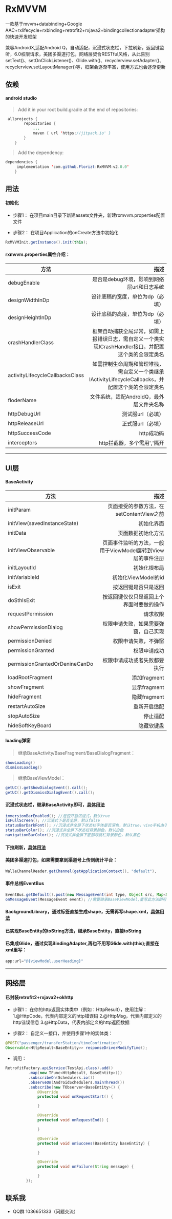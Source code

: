 # RxMVVM
一款基于mvvm+databinding+Google AAC+rxlifecycle+rxbinding+retrofit2+rxjava2+bindingcollectionadapter架构的快速开发框架

兼容AndroidX,适配Android Q，自动适配，沉浸式状态栏，下拉刷新，返回键监听，6.0权限请求，美团多渠道打包，网络层契合RESTful风格，从此告别setText()、setOnClickListener()、Glide.with()、recyclerview.setAdapter()、recyclerview.setLayoutManager()等，框架会逐渐丰富，使用方式也会逐渐更新

## 依赖
#### android studio
> Add it in your root build.gradle at the end of repositories:
```java
 allprojects {
		repositories {
 			...
			maven { url 'https://jitpack.io' }
 		}
 	}
```
> Add the dependency:
```java
dependencies {
	 implementation 'com.github.Florizt:RxMVVM:v2.0.0'
	}
```

## 用法
#### 初始化
- 步骤1：
    在项目main目录下新建assets文件夹，新建rxmvvm.properties配置文件

- 步骤2：
	在项目Application的onCreate方法中初始化
```java
RxMVVMInit.getInstance().init(this);
```

#### rxmvvm.properties属性介绍：
| 方法      | 描述 |
| --------- | -----:|
| debugEnable|是否是debug环境，影响到网络层url和日志系统|
| designWidthInDp|设计底稿的宽度，单位为dp（必填）|
| designHeightInDp|设计底稿的高度，单位为dp（必填）|
| crashHandlerClass|框架自动捕获全局异常，如需上报错误日志，需自定义一个类实现ICrashHandler接口，并配置这个类的全限定类名|
| activityLifecycleCallbacksClass|如需控制生命周期和管理堆栈，需自定义一个类继承IActivityLifecycleCallbacks，并配置这个类的全限定类名|
| floderName      |  文件系统，适配AndroidQ，最外层文件夹名称|
| httpDebugUrl      |    测试服url（必填） |
| httpReleaseUrl      |    正式服url（必填） |
| httpSuccessCode      |    http成功码 |
| interceptors      |    http拦截器，多个需用','隔开 |

---
## UI层
#### BaseActivity
| 方法      | 描述 |
| --------- | -----:|
| initParam  | 页面接受的参数方法，在setContentView之前 |
| initView(savedInstanceState)     |   初始化界面 |
| initData      |    页面数据初始化方法 |
| initViewObservable      |    页面事件监听的方法，一般用于ViewModel层转到View层的事件注册 |
| initLayoutId      |    初始化根布局 |
| initVariableId      |    初始化ViewModel的id |
| isExit      |    按返回键是否只是返回 |
| doSthIsExit      |    按返回键仅仅只是返回上个界面时要做的操作 |
| requestPermission      |    请求权限 |
| showPermissionDialog      |    权限申请失败，如果需要弹窗，自己实现 |
| permissionDenied      |    权限申请失败，不弹窗 |
| permissionGranted      |    权限申请成功 |
| permissionGrantedOrDenineCanDo      |    权限申请成功或者失败都要执行 |
| loadRootFragment      |    添加fragment |
| showFragment      |    显示fragment |
| hideFragment      |    隐藏fragment |
| restartAutoSize      |    重新开启适配 |
| stopAutoSize      |    停止适配 |
| hideSoftKeyBoard      |    隐藏软键盘 |

#### loading弹窗
> 继承BaseActivity/BaseFragment/BaseDialogFragment：
 ```java
showLoading()
dismissLoading()
 ```
 > 继承BaseViewModel：
  ```java
getUC().getShowDialogEvent().call();
getUC().getDismissDialogEvent().call();
  ```

#### 沉浸式状态栏，继承BaseActivity即可，[具体用法](https://github.com/Florizt/ImmersionBar)
 ```java
immersionBarEnabled(); //是否开启沉浸式，默认true
isFullScreen(); //沉浸式下是否全屏，默认false
statusBarDarkFont(); //沉浸式非全屏下状态栏字体是否深色，默认true，vivo手机由于状态栏字体颜色无法修改，所以默认0.2f的透明度
statusBarColor(); //沉浸式非全屏下状态栏背景颜色，默认白色
navigationBarColor(); //沉浸式非全屏下底部导航栏背景颜色，默认黑色
 ```

#### 下拉刷新，[具体用法](https://github.com/scwang90/SmartRefreshLayout)

#### 美团多渠道打包，如果需要拿到渠道号上传到统计平台：
```java
WalleChannelReader.getChannel(getApplicationContext(), "default"),
```

#### 事件总线EventBus
```java
EventBus.getDefault().post(new MessageEvent(int type, Object src, Map<String, Object> extra)); //发送
onMessageEvent(MessageEvent event); //需要继承BaseViewModel,重写此方法即可
```

#### BackgroundLibrary，通过标签直接生成shape，无需再写shape.xml，[具体用法](https://github.com/JavaNoober/BackgroundLibrary)

#### 已实现BaseEntity的toString方法，继承BaseEntity，直接toString

#### 已集成Glide，通过实现BindingAdapter,再也不用写Glide.with(this);直接在xml里写：
```java
app:url="@{viewModel.userHeadimg}"
```

---
## 网络层
#### 已封装retrofit2+rxjava2+okhttp
- 步骤1：
在你的http返回实体类中（例如：HttpResult），使用注解：
1.@HttpCode，代表内部定义的http错误码
2.@HttpMsg，代表内部定义的http错误信息
3.@HttpData，代表内部定义的http返回数据

- 步骤2：
	自定义一接口，并使用步骤1中的实体类：
```java
@POST("passenger/transferStation/timeConfirmation")
Observable<HttpResult<BaseEntity>> responseDriverModifyTime();
```

- 调用：
```java
RetrofitFactory.apiService(TestApi.class).add()
          .map(new TFunc<HttpResult, BaseEntity>())
          .subscribeOn(Schedulers.io())
          .observeOn(AndroidSchedulers.mainThread())
          .subscribe(new TObserver<BaseEntity>() {
              @Override
              protected void onRequestStart() {

              }

              @Override
              protected void onRequestEnd() {

              }

              @Override
              protected void onSuccees(BaseEntity baseEntity) {

              }

              @Override
              protected void onFailure(String message) {

              }
         });
```


## 联系我 ##
- QQ群 1036651333（问题交流）














